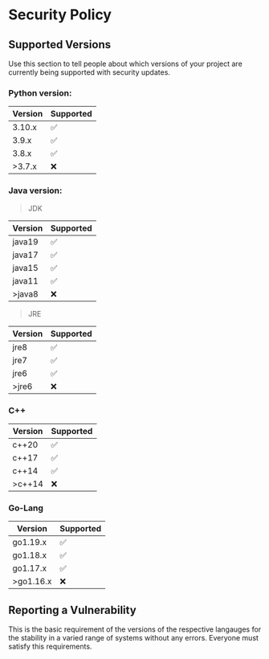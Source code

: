 # Security Policy

## Supported Versions

Use this section to tell people about which versions of your project are
currently being supported with security updates.


### Python version:
| Version | Supported          |
| ------- | ------------------ |
| 3.10.x  | :white_check_mark: |
| 3.9.x   | :white_check_mark: |
| 3.8.x   | :white_check_mark: |
| >3.7.x  | :x:                |

### Java version:

> JDK

| Version | Supported         |
|---------|-------------------|
| java19  | :white_check_mark:|
| java17  | :white_check_mark:|
| java15  | :white_check_mark:|
| java11  | :white_check_mark:|
| >java8  | :x:               |

> JRE

| Version | Supported         |
|---------|-------------------|
| jre8    | :white_check_mark:|
| jre7    | :white_check_mark:|
| jre6    | :white_check_mark:|
| >jre6   | :x:               |

### C++

| Version | Supported          |
|---------|--------------------|
| c++20   | :white_check_mark: |
| c++17   | :white_check_mark: |
| c++14   | :white_check_mark: |
| >c++14  | :x:                |

### Go-Lang


| Version   | Supported          |
|-----------|--------------------|
| go1.19.x  | :white_check_mark: |
| go1.18.x  | :white_check_mark: |
| go1.17.x  | :white_check_mark: |
| >go1.16.x | :x:                |


## Reporting a Vulnerability

This is the basic requirement of the versions of the respective langauges for the stability in a varied range of systems without any errors.
Everyone must satisfy this requirements.

